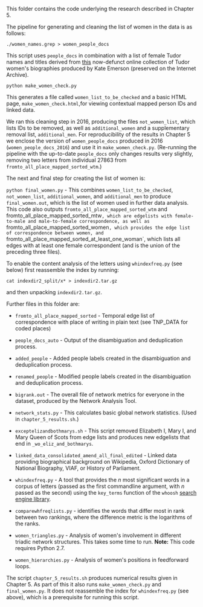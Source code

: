 This folder contains the code underlying the research described in Chapter 5.

The pipeline for generating and cleaning the list of women in the data is as follows:

`./women_names.grep > women_people_docs`

This script uses `people_docs` in combination with a list of female Tudor names and titles derived from [this](https://web.archive.org/web/20161004064433/http://www.kateemersonhistoricals.com/TudorWomenIndex.htm) now-defunct online collection of Tudor women's biographies produced by Kate Emerson (preserved on the Internet Archive).

`python make_women_check.py`

This generates a file called `women_list_to_be_checked` and a basic HTML page, `make_women_check.html`,for viewing contextual mapped person IDs and linked data.

We ran this cleaning step in 2016, producing the files `not_women_list`, which lists IDs to be removed, as well as `additional_women` and a supplementary removal list, `additional_men`.
For reproducibility of the results in Chapter 5 we enclose the version of `women_people_docs` produced in 2016 (`women_people_docs_2016`) and use it in `make_women_check.py`. (Re-running the pipeline with the up-to-date `people_docs` only changes results very slightly, removing two letters from individual 27863 from `fromto_all_place_mapped_sorted_wtm`.)

The next and final step for creating the list of women is:

`python final_women.py` - This combines `women_list_to_be_checked`, `not_women_list`, `additional_women`, and `additional_men` to produce `final_women.out`, which is the list of women used in further data analysis. This code also outputs `fromto_all_place_mapped_sorted_wtm` and fromto_all_place_mapped_sorted_mtw`, which are edgelists with female-to-male and male-to-female correspondence, as well as `fromto_all_place_mapped_sorted_women`, which provides the edge list of correspondence between women, and `fromto_all_place_mapped_sorted_at_least_one_woman`, which lists all edges with at least one female correspondent (and is the union of the preceding three files).

To enable the content analysis of the letters using `whindexfreq.py` (see below) first reassemble the index by running: 

`cat indexdir2_split/x* > indexdir2.tar.gz`

and then unpacking `indexdir2.tar.gz`.

Further files in this folder are:

- `fromto_all_place_mapped_sorted` - Temporal edge list of correspondence with place of writing in plain text (see TNP_DATA for coded places)

- `people_docs_auto` - Output of the disambiguation and deduplication process.

- `added_people` - Added people labels created in the disambiguation and deduplication process.

- `renamed_people` - Modified people labels created in the disambiguation and deduplication process.

- `bigrank.out` - The overall file of network metrics for everyone in the dataset, produced by the Network Analysis Tool.

- `network_stats.py` - This calculates basic global network statistics. (Used in `chapter_5_results.sh`.)

- `exceptelizandbothmarys.sh` - This script removed Elizabeth I, Mary I, and Mary Queen of Scots from edge lists and produces new edgelists that end in `_wo_eliz_and_bothmarys`.

- `linked_data_consolidated_amend_all_final_edited` - Linked data providing biographical background on Wikipedia, Oxford Dictionary of National Biography, VIAF, or History of Parliament.

- `whindexfreq.py` - A tool that provides the *n* most significant words in a corpus of letters (passed as the first commandline argument, with *n* passed as the second) using the `key_terms` function of the `whoosh` [search engine library](https://pypi.org/project/Whoosh/).

- `comparewhfreqlists.py` - identifies the words that differ most in rank between two rankings, where the difference metric is the logarithms of the ranks. 

- `women_triangles.py` - Analysis of women's involvement in different triadic network structures. This takes some time to run. **Note:** This code requires Python 2.7.

- `women_hierarchies.py` - Analysis of women's positions in feedforward loops.

The script `chapter_5_results.sh` produces numerical results given in Chapter 5. As part of this it also runs `make_women_check.py` and `final_women.py`. It does not reassemble the index for `whindexfreq.py` (see above), which is a prerequisite for running this script.


